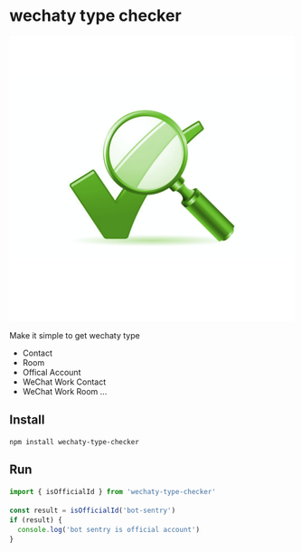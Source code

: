# wechaty type checker

![wechaty-type](docs/images/logo.png)

Make it simple to get wechaty type

- Contact
- Room
- Offical Account
- WeChat Work Contact
- WeChat Work Room
...

## Install

```shell
npm install wechaty-type-checker
```

## Run

```ts
import { isOfficialId } from 'wechaty-type-checker'

const result = isOfficialId('bot-sentry')
if (result) {
  console.log('bot sentry is official account')
}
```
